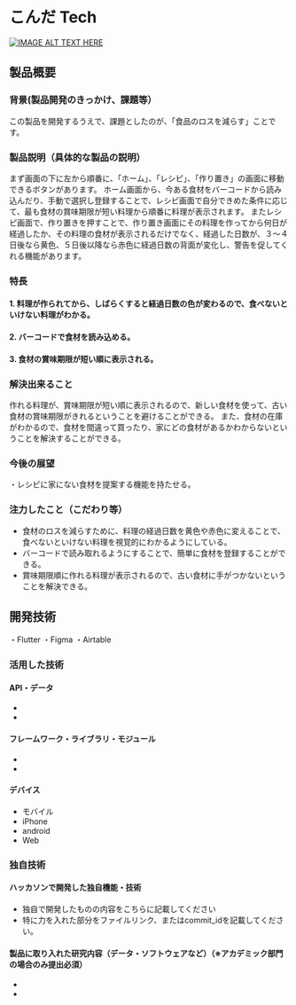 # こんだ Tech

[![IMAGE ALT TEXT HERE](https://jphacks.com/wp-content/uploads/2022/08/JPHACKS2022_ogp.jpg)](https://www.youtube.com/watch?v=LUPQFB4QyVo)

## 製品概要
### 背景(製品開発のきっかけ、課題等）
この製品を開発するうえで、課題としたのが、「食品のロスを減らす」ことです。
### 製品説明（具体的な製品の説明）
まず画面の下に左から順番に、「ホーム」、「レシピ」、「作り置き」の画面に移動できるボタンがあります。
ホーム画面から、今ある食材をバーコードから読み込んだり、手動で選択し登録することで、レシピ画面で自分できめた条件に応じて、最も食材の賞味期限が短い料理から順番に料理が表示されます。
またレシピ画面で、作り置きを押すことで、作り置き画面にその料理を作ってから何日が経過したか、その料理の食材が表示されるだけでなく、経過した日数が、３～４日後なら黄色、５日後以降なら赤色に経過日数の背面が変化し、警告を促してくれる機能があります。
### 特長
#### 1. 料理が作られてから、しばらくすると経過日数の色が変わるので、食べないといけない料理がわかる。
#### 2. バーコードで食材を読み込める。
#### 3. 食材の賞味期限が短い順に表示される。

### 解決出来ること
作れる料理が、賞味期限が短い順に表示されるので、新しい食材を使って、古い食材の賞味期限がきれるということを避けることができる。
また、食材の在庫がわかるので、食材を間違って買ったり、家にどの食材があるかわからないということを解決することができる。
### 今後の展望
・レシピに家にない食材を提案する機能を持たせる。

### 注力したこと（こだわり等）
* 食材のロスを減らすために、料理の経過日数を黄色や赤色に変えることで、食べないといけない料理を視覚的にわかるようにしている。
* バーコードで読み取れるようにすることで、簡単に食材を登録することができる。
* 賞味期限順に作れる料理が表示されるので、古い食材に手がつかないということを解決できる。

## 開発技術
・Flutter 
・Figma
・Airtable
### 活用した技術
#### API・データ
* 
* 

#### フレームワーク・ライブラリ・モジュール
* 
* 

#### デバイス
* モバイル
* iPhone
* android
* Web

### 独自技術
#### ハッカソンで開発した独自機能・技術
* 独自で開発したものの内容をこちらに記載してください
* 特に力を入れた部分をファイルリンク、またはcommit_idを記載してください。

#### 製品に取り入れた研究内容（データ・ソフトウェアなど）（※アカデミック部門の場合のみ提出必須）
* 
* 
